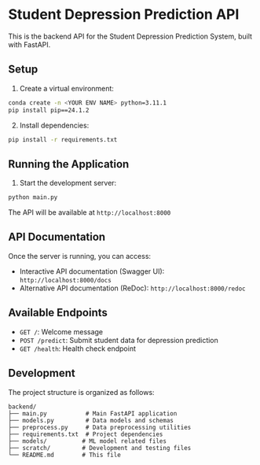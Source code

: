 # Student Depression Prediction API

This is the backend API for the Student Depression Prediction System, built with FastAPI.

## Setup

1. Create a virtual environment:
```bash
conda create -n <YOUR ENV NAME> python=3.11.1
pip install pip==24.1.2
```

2. Install dependencies:
```bash
pip install -r requirements.txt
```

## Running the Application

1. Start the development server:
```bash
python main.py
```

The API will be available at `http://localhost:8000`

## API Documentation

Once the server is running, you can access:
- Interactive API documentation (Swagger UI): `http://localhost:8000/docs`
- Alternative API documentation (ReDoc): `http://localhost:8000/redoc`

## Available Endpoints

- `GET /`: Welcome message
- `POST /predict`: Submit student data for depression prediction
- `GET /health`: Health check endpoint

## Development

The project structure is organized as follows:
```
backend/
├── main.py           # Main FastAPI application
├── models.py         # Data models and schemas
├── preprocess.py     # Data preprocessing utilities
├── requirements.txt  # Project dependencies
├── models/          # ML model related files
├── scratch/         # Development and testing files
└── README.md        # This file
```